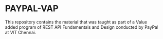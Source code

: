 # PAYPAL-VAP
This repository contains the material that was taught as part of a Value added program of REST API Fundamentals and Design conducted by PayPal at VIT Chennai.

